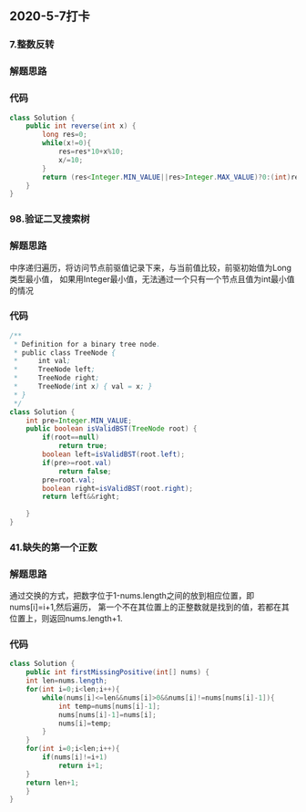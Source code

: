 ## 2020-5-7打卡
### 7.整数反转
### 解题思路
### 代码

```java
class Solution {
    public int reverse(int x) {
        long res=0;
        while(x!=0){
            res=res*10+x%10;
            x/=10;
        }
        return (res<Integer.MIN_VALUE||res>Integer.MAX_VALUE)?0:(int)res;
    }
}
```
### 98.验证二叉搜索树
### 解题思路
中序递归遍历，将访问节点前驱值记录下来，与当前值比较，前驱初始值为Long类型最小值，
如果用Integer最小值，无法通过一个只有一个节点且值为int最小值的情况
### 代码

```java
/**
 * Definition for a binary tree node.
 * public class TreeNode {
 *     int val;
 *     TreeNode left;
 *     TreeNode right;
 *     TreeNode(int x) { val = x; }
 * }
 */
class Solution {
    int pre=Integer.MIN_VALUE;
    public boolean isValidBST(TreeNode root) {
        if(root==null)
            return true;
        boolean left=isValidBST(root.left);
        if(pre>=root.val)
            return false;
        pre=root.val;
        boolean right=isValidBST(root.right);
        return left&&right;
        
    }
}
```

### 41.缺失的第一个正数
### 解题思路
通过交换的方式，把数字位于1-nums.length之间的放到相应位置，即nums[i]=i+1,然后遍历，
第一个不在其位置上的正整数就是找到的值，若都在其位置上，则返回nums.length+1.
### 代码

```java
class Solution {
    public int firstMissingPositive(int[] nums) {
    int len=nums.length;
    for(int i=0;i<len;i++){
        while(nums[i]<=len&&nums[i]>0&&nums[i]!=nums[nums[i]-1]){
            int temp=nums[nums[i]-1];
            nums[nums[i]-1]=nums[i];
            nums[i]=temp;
        }
    }
    for(int i=0;i<len;i++){
        if(nums[i]!=i+1)
            return i+1;
    }
    return len+1;
    }
}
```

